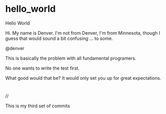 # hello_world
Hello World


Hi. My name is Denver. I'm not from Denver, I'm from Minnesota, though I guess that would sound a bit confusing ... to some. 

@denver


This is basically the problem with all fundamental programers. 

No one wants to write the test first. 

What good would that be? It would only set you up for great expectations. 

#

//

This is my third set of commits
